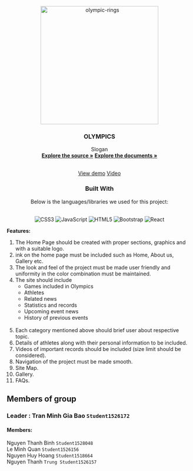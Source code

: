 <div  align="center">
<img width="320" height="320" src="https://img.icons8.com/officel/480/olympic-rings.png" alt="olympic-rings"/>

<h3> OLYMPICS </h3>

 Slogan
  <br  />
  <a  href="#"><strong>Explore the source »</strong></a>
  <a  href="#" target="_blank"><strong>Explore the documents »</strong></a>

  <br  /><a  href="#" target="_blank">View demo</a>
  <a  href="#" target="_blank">Video</a>


<h3>Built With</h3>
Below is the languages/libraries we used for this project: <br/><br/>

![CSS3](https://img.shields.io/badge/css3-%231572B6.svg?style=for-the-badge&logo=css3&logoColor=white) ![JavaScript](https://img.shields.io/badge/javascript-%23323330.svg?style=for-the-badge&logo=javascript&logoColor=%23F7DF1E) ![HTML5](https://img.shields.io/badge/html5-%23E34F26.svg?style=for-the-badge&logo=html5&logoColor=white) ![Bootstrap](https://img.shields.io/badge/bootstrap-%23563D7C.svg?style=for-the-badge&logo=bootstrap&logoColor=white) ![React](https://img.shields.io/badge/react-%2320232a.svg?style=for-the-badge&logo=react&logoColor=%2361DAFB)

</div>

**Features:**
<ol>
<li>
The Home Page should be created with proper sections, graphics and with a suitable logo.</br>
</li>
<li>
ink on the home page must be included such as Home, About us, Gallery etc.</br>
</li>
<li>
The look and feel of the project must be made user friendly and uniformity in the color combination must be maintained.</br>
</li>
<li>
The site should include
  <ul>
    <li>Games included in Olympics</li>
    <li>Athletes</li>
    <li>Related news</li>
    <li>Statistics and records</li>
    <li>Upcoming event news</li>
    <li>History of previous events</li>
  </ul></br>
</li>
<li>
Each category mentioned above should brief user about respective topic.</br>
</li>
<li>
Details of athletes along with their personal information to be included.</br>
</li>
<li>
Videos of important records should be included (size limit should be considered).</br>
</li>
<li>
Navigation of the project must be made smooth.</br>
</li>
<li>
Site Map.
</li>
  <li>
Gallery.
</li>
  <li>
FAQs.
</li>
</ol>

 ## Members of group
 ### Leader : Tran Minh Gia Bao `Student1526172`
#### Members:
Nguyen Thanh Binh `Student1528048` <br/>
Le Minh Quan `Student1526156` <br/>
Nguyen Huy Hoang `Student1518664` <br/>
Nguyen Thanh `Trung Student1526157`
